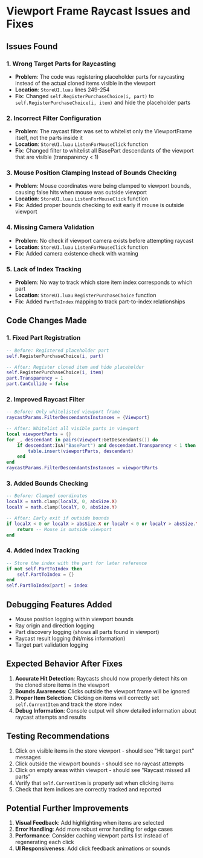 # Viewport Frame Raycast Issues and Fixes

## Issues Found

### 1. **Wrong Target Parts for Raycasting**
- **Problem**: The code was registering placeholder parts for raycasting instead of the actual cloned items visible in the viewport
- **Location**: `StoreUI.luau` lines 249-254
- **Fix**: Changed `self.RegisterPurchaseChoice(i, part)` to `self.RegisterPurchaseChoice(i, item)` and hide the placeholder parts

### 2. **Incorrect Filter Configuration**
- **Problem**: The raycast filter was set to whitelist only the ViewportFrame itself, not the parts inside it
- **Location**: `StoreUI.luau` `ListenForMouseClick` function
- **Fix**: Changed filter to whitelist all BasePart descendants of the viewport that are visible (transparency < 1)

### 3. **Mouse Position Clamping Instead of Bounds Checking**
- **Problem**: Mouse coordinates were being clamped to viewport bounds, causing false hits when mouse was outside viewport
- **Location**: `StoreUI.luau` `ListenForMouseClick` function
- **Fix**: Added proper bounds checking to exit early if mouse is outside viewport

### 4. **Missing Camera Validation**
- **Problem**: No check if viewport camera exists before attempting raycast
- **Location**: `StoreUI.luau` `ListenForMouseClick` function
- **Fix**: Added camera existence check with warning

### 5. **Lack of Index Tracking**
- **Problem**: No way to track which store item index corresponds to which part
- **Location**: `StoreUI.luau` `RegisterPurchaseChoice` function
- **Fix**: Added `PartToIndex` mapping to track part-to-index relationships

## Code Changes Made

### 1. Fixed Part Registration
```lua
-- Before: Registered placeholder part
self.RegisterPurchaseChoice(i, part)

-- After: Register cloned item and hide placeholder
self.RegisterPurchaseChoice(i, item)
part.Transparency = 1
part.CanCollide = false
```

### 2. Improved Raycast Filter
```lua
-- Before: Only whitelisted viewport frame
raycastParams.FilterDescendantsInstances = {Viewport}

-- After: Whitelist all visible parts in viewport
local viewportParts = {}
for _, descendant in pairs(Viewport:GetDescendants()) do
    if descendant:IsA("BasePart") and descendant.Transparency < 1 then
        table.insert(viewportParts, descendant)
    end
end
raycastParams.FilterDescendantsInstances = viewportParts
```

### 3. Added Bounds Checking
```lua
-- Before: Clamped coordinates
localX = math.clamp(localX, 0, absSize.X)
localY = math.clamp(localY, 0, absSize.Y)

-- After: Early exit if outside bounds
if localX < 0 or localX > absSize.X or localY < 0 or localY > absSize.Y then
    return -- Mouse is outside viewport
end
```

### 4. Added Index Tracking
```lua
-- Store the index with the part for later reference
if not self.PartToIndex then
    self.PartToIndex = {}
end
self.PartToIndex[part] = index
```

## Debugging Features Added

- Mouse position logging within viewport bounds
- Ray origin and direction logging
- Part discovery logging (shows all parts found in viewport)
- Raycast result logging (hit/miss information)
- Target part validation logging

## Expected Behavior After Fixes

1. **Accurate Hit Detection**: Raycasts should now properly detect hits on the cloned store items in the viewport
2. **Bounds Awareness**: Clicks outside the viewport frame will be ignored
3. **Proper Item Selection**: Clicking on items will correctly set `self.CurrentItem` and track the store index
4. **Debug Information**: Console output will show detailed information about raycast attempts and results

## Testing Recommendations

1. Click on visible items in the store viewport - should see "Hit target part" messages
2. Click outside the viewport bounds - should see no raycast attempts
3. Click on empty areas within viewport - should see "Raycast missed all parts"
4. Verify that `self.CurrentItem` is properly set when clicking items
5. Check that item indices are correctly tracked and reported

## Potential Further Improvements

1. **Visual Feedback**: Add highlighting when items are selected
2. **Error Handling**: Add more robust error handling for edge cases
3. **Performance**: Consider caching viewport parts list instead of regenerating each click
4. **UI Responsiveness**: Add click feedback animations or sounds
